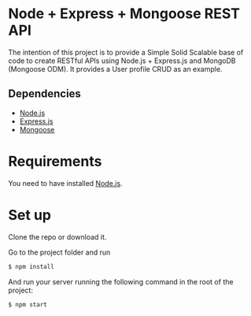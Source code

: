 # Node + Express + Mongoose REST API 
The intention of this project is to provide a Simple Solid Scalable base of code to create RESTful APIs using Node.js + Express.js and MongoDB (Mongoose ODM).
It provides a User profile CRUD as an example.

## Dependencies
- [Node.js](https://nodejs.org/)
- [Express.js](https://expressjs.com/)
- [Mongoose](https://mongoosejs.com/)

# Requirements
You need to have installed [Node.js](https://nodejs.org/es/download/).


# Set up
Clone the repo or download it. 

Go to the project folder and run 

```sh
$ npm install
```
And run your server running the following command in the root of the project:

```sh
$ npm start
```
